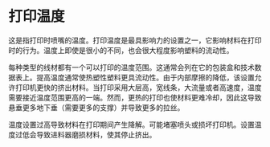 打印温度
====
这是指打印时喷嘴的温度。打印温度是最具影响力的设置之一，它影响材料在打印时的行为。温度上即使是很小的不同，也会很大程度影响塑料的流动性。

每种类型的线材都有一个可以打印的温度范围。这通常会列在它的包装盒和技术数据表上。提高温度通常使热塑性塑料更具流动性。由于内部摩擦的降低，该设置允许打印机更快的挤出材料。当打印采用大层高，宽线条，大流量或者高速度，温度需要接近温度范围更高的一端。然而，更热的打印也使材料更难冷却，因此这导致悬垂更多地下垂（需要更多的支撑）并导致更多的拉丝。

温度设置过高导致材料在打印期间产生降解。可能堵塞喷头或损坏打印机。设置温度过低会导致进料器磨损材料，使其停止挤出。

